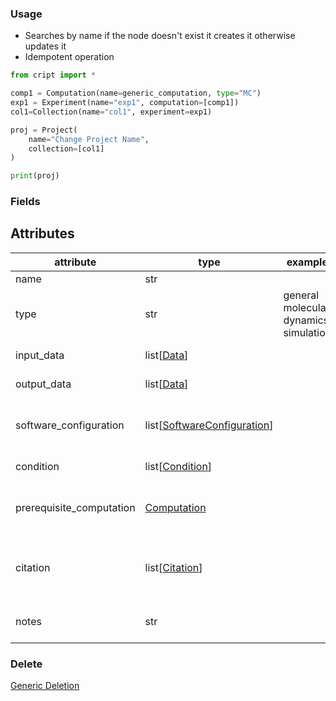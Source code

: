 ### Usage

- Searches by name if the node doesn't exist it creates it otherwise updates it
- Idempotent operation

```python
from cript import *

comp1 = Computation(name=generic_computation, type="MC")
exp1 = Experiment(name="exp1", computation=[comp1])
col1=Collection(name="col1", experiment=exp1)

proj = Project(
    name="Change Project Name",
    collection=[col1]
)

print(proj)
```

### Fields

## Attributes
| attribute                | type                          | example                               | description                                   | required | vocab |
|--------------------------|-------------------------------|---------------------------------------|-----------------------------------------------|----------|-------|
| name                     | str                           |                                       |                                               | True     |       |
| type                     | str                           | general molecular dynamics simulation | category of computation                       | True     | [Name](https://app.criptapp.org/vocab/computation_type)  |
| input_data               | list[[Data](../data)]                    |                                       | input data nodes                              |          |       |
| output_data              | list[[Data](../data)]                    |                                       | output data nodes                             |          |       |
| software_configuration | list[[SoftwareConfiguration](../software_configuration)] |                                       | software and algorithms used                  |          |       |
| condition                | list[[Condition](../condition)]               |                                       | setup information                             |          |       |
| prerequisite_computation | [Computation](../computation)                   |                                       | prior computation method in chain             |          |       |
| citation                 | list[[Citation](../citation)]                |                                       | reference to a book, paper, or scholarly work |          |       |
| notes                    | str                           |                                       | additional description of the step            |          |       |



### Delete
[Generic Deletion](../delete.md)
